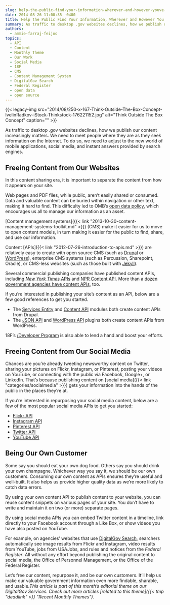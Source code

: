 ```yaml
---
slug: help-the-public-find-your-information-wherever-and-however-youve-published-it
date: 2014-08-26 11:00:35 -0400
title: Help the Public Find Your Information, Wherever and However You’ve Published It
summary: As traffic to desktop .gov websites declines, how we publish our content increasingly matters. We need to meet people where they are as they seek information on the Internet. To do so, we need to adjust to the new world of mobile applications, social media, and instant answers provided by search engines. Freeing Content from
authors:
  - ammie-farraj-feijoo
topics:
  - API
  - Content
  - Monthly Theme
  - Our Work
  - Social Media
  - 18F
  - CMS
  - Content Management System
  - DigitalGov Search
  - Federal Register
  - open data
  - open source
---
```


{{< legacy-img src="2014/08/250-x-167-Think-Outside-The-Box-Concept-IvelinRadkov-iStock-Thinkstock-176221152.jpg" alt="Think Outside The Box Concept" caption="" >}}

As traffic to desktop .gov websites declines, how we publish our content increasingly matters. We need to meet people where they are as they seek information on the Internet. To do so, we need to adjust to the new world of mobile applications, social media, and instant answers provided by search engines.

## Freeing Content from Our Websites

In this content sharing era, it is important to separate the content from how it appears on your site.

Web pages and PDF files, while public, aren’t easily shared or consumed. Data and valuable content can be buried within navigation or other text, making it hard to find. This difficulty led to OMB’s [open data policy](http://project-open-data.github.io/), which encourages us all to manage our information as an asset.

[Content management systems]({{< link "2013-10-30-content-management-systems-toolkit.md" >}}) (CMS) make it easier for us to move to open content models, in turn making it easier for the public to find, share, and use our information.

Content [APIs]({{< link "2012-07-26-introduction-to-apis.md" >}}) are relatively easy to create with open source CMS (such as [Drupal](https://www.drupal.org/) or [WordPress](http://wordpress.org/)), enterprise CMS systems (such as Percussion, Sharepoint, Oracle), or CMS-less websites (such as those built with [Jekyll](http://jekyllrb.com/)).

Several commercial publishing companies have published content APIs, including [_New York Times_ APIs](http://developer.nytimes.com/docs) and [NPR Content API](http://www.npr.org/api/index). More than a [dozen government agencies have content APIs](https://github.com/GSA/.Gov-Content-as-an-API), too.

If you’re interested in publishing your site’s content as an API, below are a few good references to get you started.

  * The [Services Entity](https://drupal.org/project/services_entity) and [Content API](https://drupal.org/project/contentapi) modules both create content APIs from Drupal.
  * The [JSON API](https://wordpress.org/plugins/json-api/) and [WordPress API](https://github.com/WP-API/WP-API) plugins both create content APIs from WordPress.

18F’s [/Developer Program](http://www.google.com/url?q=http%3A%2F%2F18f.github.io%2FAPI-All-the-X%2Fpages%2Fdeveloper_hubs&sa=D&sntz=1&usg=AFQjCNGt4Tb-PPdF9UKDlnsPXWzwTz_Plw) is also able to lend a hand and boost your efforts.

## Freeing Content from Our Social Media

Chances are you’re already tweeting newsworthy content on Twitter, sharing your pictures on Flickr, Instagram, or Pinterest, posting your videos on YouTube, or connecting with the public via Facebook, Google+, or LinkedIn. That’s because publishing content on [social media]({{< link "categories/socialmedia" >}}) gets your information into the hands of the public in the places they’re at.

If you’re interested in repurposing your social media content, below are a few of the most popular social media APIs to get you started:

  * [Flickr API](https://www.flickr.com/services/api/)
  * [Instagram API](http://instagram.com/developer/)
  * [Pinterest API](https://developers.pinterest.com/)
  * [Twitter API](https://dev.twitter.com/)
  * [YouTube API](https://developers.google.com/youtube/)

## Being Our Own Customer

Some say you should eat your own dog food. Others say you should drink your own champagne. Whichever way you say it, we should be our own customers. Consuming our own content as APIs ensures they’re useful and well-built. It also helps us provide higher quality data as we’re more likely to catch data errors.

By using your own content API to publish content to your website, you can reuse content snippets on various pages of your site. You don’t have to write and maintain it on two (or more) separate pages.

By using social media APIs you can embed Twitter content in a timeline, link directly to your Facebook account through a Like Box, or show videos you have also posted on YouTube.

For example, on agencies’ websites that use [DigitalGov Search](https://search.gov), searchers automatically see image results from Flickr and Instagram, video results from YouTube, jobs from USAJobs, and rules and notices from the _Federal Register_. All without any effort beyond publishing the original content to social media, the Office of Personnel Management, or the Office of the Federal Register.

Let’s free our content, repurpose it, and be our own customers. It’ll help us make our valuable government information even more findable, sharable, and usable._This article is part of this month&#8217;s editorial theme on our DigitalGov Services. Check out more articles [related to this theme]({{< tmp "deadlink" >}} "Recent Monthly Themes")._
